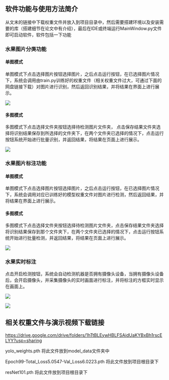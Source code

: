 ## 软件功能与使用方法简介
从文末的链接中下载权重文件并放入到项目目录中，然后需要搭建环境以及安装需要的库（搭建细节在论文中有介绍），最后在IDE或终端运行MainWindow.py文件即可启动软件，软件包括一下功能
 ### 水果图片分类功能
  #### 单图模式
单图模式下点击选择图片按钮选择图片，之后点击运行按钮，在已选择图片情况下，系统会调用由train.py训练好的权重文件（相关权重文件过大，可通过下面的网盘链接下载）对图片进行识别，然后返回识别结果，并将结果在界面上进行展示。

![](https://github.com/refusereba4/quantumultxrules/blob/main/markdownpic/GraduationProject/16780217544907.jpg?raw=true)

  #### 多图模式
  多图模式下点击选择文件夹按钮选择待检测图片文件夹，
点击保存结果文件夹选择将识别结果保存到所选择的文件夹下，在两个文件夹已选择的情况下，点击运行按钮系统开始进行批量识别，并返回结果，将结果在页面上进行展示。

![](https://github.com/refusereba4/quantumultxrules/blob/main/markdownpic/GraduationProject/16780052700471.jpg?raw=true)

### 水果图片标注功能
#### 单图模式
单图模式下点击选择图片按钮选择图片，之后点击运行按钮，在已选择图片情况下，系统会调用对应已训练好的模型权重文件对图片进行检测，然后返回结果，并将结果在界面上进行展示。


#### 多图模式
多图模式下点击选择文件夹按钮选择待检测图片文件夹，点击保存结果文件夹选择将识别结果保存到那个文件夹下，在两个文件夹已选择的情况下，点击运行按钮系统开始进行批量检测，并返回结果，将结果在页面上进行展示。

![](https://github.com/refusereba4/quantumultxrules/blob/main/markdownpic/GraduationProject/16780054901574.jpg?raw=true)

### 水果实时标注
点击开启检测按钮，系统会自动检测机器是否拥有摄像头设备，当拥有摄像头设备后，会开启摄像头，并采集摄像头的实时画面进行标注，并将标注的方框实时显示在画面上。

![](https://github.com/refusereba4/quantumultxrules/blob/main/markdownpic/GraduationProject/16780057130804.jpg?raw=true)

![](https://github.com/refusereba4/quantumultxrules/blob/main/markdownpic/GraduationProject/16780057182583.jpg?raw=true)



## 相关权重文件与演示视频下载链接
https://drive.google.com/drive/folders/1hTtBLEywHBLFSAidUaKYBxBh1rscELYY?usp=sharing

yolo_weights.pth
将此文件放到model_data文件夹中

Epoch99-Total_Loss5.0547-Val_Loss6.0223.pth
将此文件放到项目根目录下

resNet101.pth
将此文件放到项目根目录下


